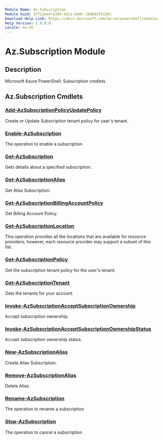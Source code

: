```yaml
---
Module Name: Az.Subscription
Module Guid: d7712ee4-e385-42ce-be0c-1bd8d374126c
Download Help Link: https://docs.microsoft.com/en-us/powershell/module/az.subscription
Help Version: 1.0.0.0
Locale: en-US
---
```


# Az.Subscription Module
## Description
Microsoft Azure PowerShell: Subscription cmdlets

## Az.Subscription Cmdlets
### [Add-AzSubscriptionPolicyUpdatePolicy](Add-AzSubscriptionPolicyUpdatePolicy.md)
Create or Update Subscription tenant policy for user's tenant.

### [Enable-AzSubscription](Enable-AzSubscription.md)
The operation to enable a subscription

### [Get-AzSubscription](Get-AzSubscription.md)
Gets details about a specified subscription.

### [Get-AzSubscriptionAlias](Get-AzSubscriptionAlias.md)
Get Alias Subscription.

### [Get-AzSubscriptionBillingAccountPolicy](Get-AzSubscriptionBillingAccountPolicy.md)
Get Billing Account Policy.

### [Get-AzSubscriptionLocation](Get-AzSubscriptionLocation.md)
This operation provides all the locations that are available for resource providers; however, each resource provider may support a subset of this list.

### [Get-AzSubscriptionPolicy](Get-AzSubscriptionPolicy.md)
Get the subscription tenant policy for the user's tenant.

### [Get-AzSubscriptionTenant](Get-AzSubscriptionTenant.md)
Gets the tenants for your account.

### [Invoke-AzSubscriptionAcceptSubscriptionOwnership](Invoke-AzSubscriptionAcceptSubscriptionOwnership.md)
Accept subscription ownership.

### [Invoke-AzSubscriptionAcceptSubscriptionOwnershipStatus](Invoke-AzSubscriptionAcceptSubscriptionOwnershipStatus.md)
Accept subscription ownership status.

### [New-AzSubscriptionAlias](New-AzSubscriptionAlias.md)
Create Alias Subscription.

### [Remove-AzSubscriptionAlias](Remove-AzSubscriptionAlias.md)
Delete Alias.

### [Rename-AzSubscription](Rename-AzSubscription.md)
The operation to rename a subscription

### [Stop-AzSubscription](Stop-AzSubscription.md)
The operation to cancel a subscription

